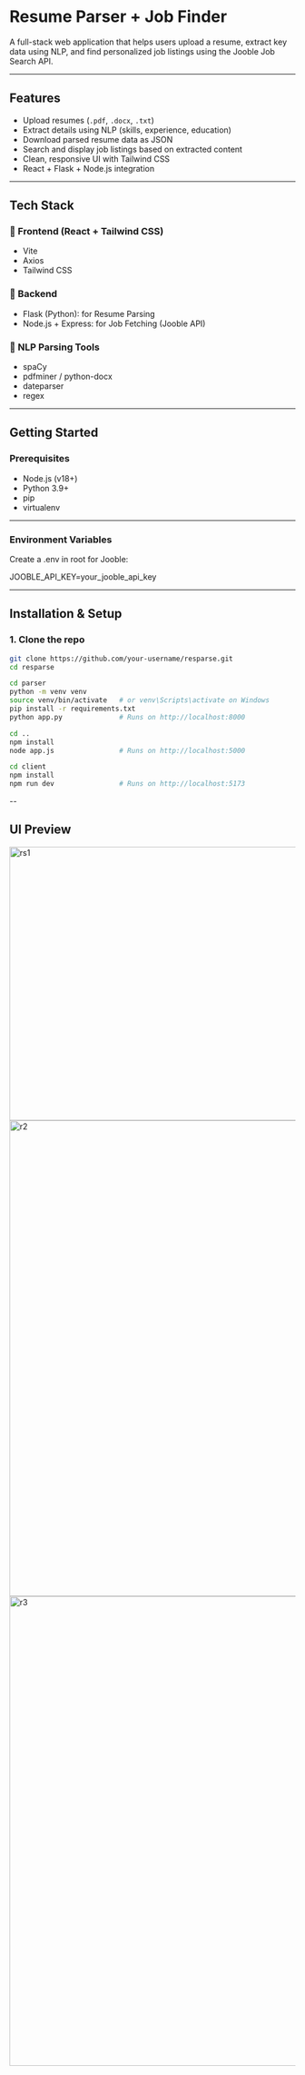 #  Resume Parser + Job Finder 

A full-stack web application that helps users upload a resume, extract key data using NLP, and find personalized job listings using the Jooble Job Search API.

---

##  Features

- Upload resumes (`.pdf`, `.docx`, `.txt`)
-  Extract details using NLP (skills, experience, education)
-  Download parsed resume data as JSON
-  Search and display job listings based on extracted content
-  Clean, responsive UI with Tailwind CSS
-  React + Flask + Node.js integration

---

## Tech Stack

### 🔹 Frontend (React + Tailwind CSS)
- Vite
- Axios
- Tailwind CSS

### 🔹 Backend
- Flask (Python):  for Resume Parsing
- Node.js + Express: for Job Fetching (Jooble API)

### 🔹 NLP Parsing Tools
- spaCy
- pdfminer / python-docx
- dateparser
- regex


---

##  Getting Started

###  Prerequisites

- Node.js (v18+)
- Python 3.9+
- pip
- virtualenv

---
###  Environment Variables
Create a .env in root for Jooble:

JOOBLE_API_KEY=your_jooble_api_key

---

##  Installation & Setup

### 1. Clone the repo

```bash
git clone https://github.com/your-username/resparse.git
cd resparse

cd parser
python -m venv venv
source venv/bin/activate   # or venv\Scripts\activate on Windows
pip install -r requirements.txt
python app.py              # Runs on http://localhost:8000

cd ..
npm install
node app.js                # Runs on http://localhost:5000

cd client
npm install
npm run dev                # Runs on http://localhost:5173
```
--

## UI Preview

<img width="1140" height="482" alt="rs1" src="https://github.com/user-attachments/assets/8f9bced7-9b0b-499e-a0bc-cec0a6511a8b" />

<img width="1237" height="838" alt="r2" src="https://github.com/user-attachments/assets/84213077-b082-46f7-a5d9-8b56a3d96dd5" />

<img width="1635" height="827" alt="r3" src="https://github.com/user-attachments/assets/3287cda5-fca4-41d8-9e44-bb783a342f82" />




